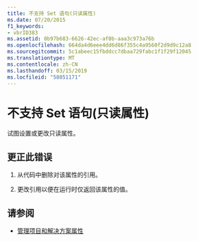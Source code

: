 ```yaml
---
title: 不支持 Set 语句(只读属性)
ms.date: 07/20/2015
f1_keywords:
- vbrID383
ms.assetid: 0b97b683-6626-42ec-af0b-aaa3c973a76b
ms.openlocfilehash: 664da4d6eee4dd6d86f355c4a9560f2d9d9c12a8
ms.sourcegitcommit: 5c1abeec15fbddcc7dbaa729fabc1f1f29f12045
ms.translationtype: MT
ms.contentlocale: zh-CN
ms.lasthandoff: 03/15/2019
ms.locfileid: "58051171"
---
```

# <a name="set-not-supported-read-only-property"></a>不支持 Set 语句(只读属性)
试图设置或更改只读属性。  
  
## <a name="to-correct-this-error"></a>更正此错误  
  
1.  从代码中删除对该属性的引用。  
  
2.  更改引用以便在运行时仅返回该属性的值。  
  
## <a name="see-also"></a>请参阅

- [管理项目和解决方案属性](/visualstudio/ide/managing-project-and-solution-properties)
